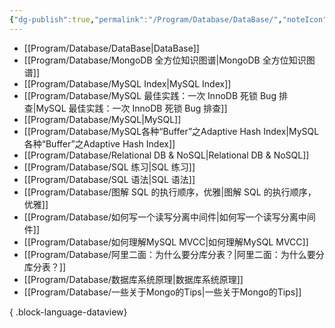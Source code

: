 ```yaml
---
{"dg-publish":true,"permalink":"/Program/Database/DataBase/","noteIcon":"","created":"2025-03-06T21:28:25.968+08:00"}
---
```


- [[Program/Database/DataBase\|DataBase]]
- [[Program/Database/MongoDB 全方位知识图谱\|MongoDB 全方位知识图谱]]
- [[Program/Database/MySQL Index\|MySQL Index]]
- [[Program/Database/MySQL 最佳实践：一次 InnoDB 死锁 Bug 排查\|MySQL 最佳实践：一次 InnoDB 死锁 Bug 排查]]
- [[Program/Database/MySQL\|MySQL]]
- [[Program/Database/MySQL各种“Buffer”之Adaptive Hash Index\|MySQL各种“Buffer”之Adaptive Hash Index]]
- [[Program/Database/Relational DB & NoSQL\|Relational DB & NoSQL]]
- [[Program/Database/SQL 练习\|SQL 练习]]
- [[Program/Database/SQL 语法\|SQL 语法]]
- [[Program/Database/图解 SQL 的执行顺序，优雅\|图解 SQL 的执行顺序，优雅]]
- [[Program/Database/如何写一个读写分离中间件\|如何写一个读写分离中间件]]
- [[Program/Database/如何理解MySQL MVCC\|如何理解MySQL MVCC]]
- [[Program/Database/阿里二面：为什么要分库分表？\|阿里二面：为什么要分库分表？]]
- [[Program/Database/数据库系统原理\|数据库系统原理]]
- [[Program/Database/一些关于Mongo的Tips\|一些关于Mongo的Tips]]

{ .block-language-dataview}
